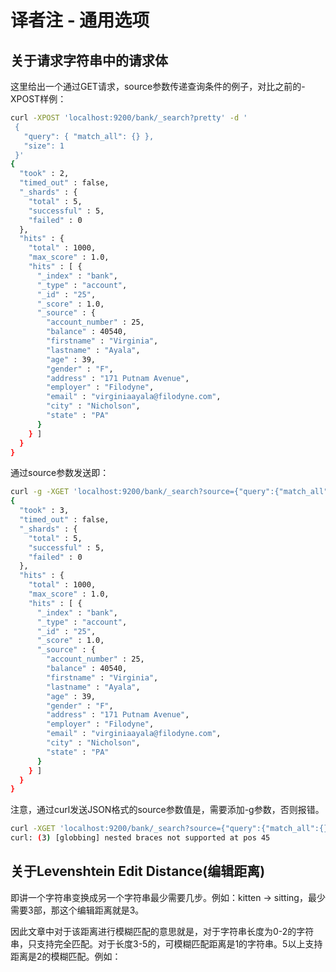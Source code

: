 # 译者注 - 通用选项

## 关于请求字符串中的请求体

这里给出一个通过GET请求，source参数传递查询条件的例子，对比之前的-XPOST样例：

```bash
curl -XPOST 'localhost:9200/bank/_search?pretty' -d '
 {
   "query": { "match_all": {} },
   "size": 1
 }'
{
  "took" : 2,
  "timed_out" : false,
  "_shards" : {
    "total" : 5,
    "successful" : 5,
    "failed" : 0
  },
  "hits" : {
    "total" : 1000,
    "max_score" : 1.0,
    "hits" : [ {
      "_index" : "bank",
      "_type" : "account",
      "_id" : "25",
      "_score" : 1.0,
      "_source" : {
        "account_number" : 25,
        "balance" : 40540,
        "firstname" : "Virginia",
        "lastname" : "Ayala",
        "age" : 39,
        "gender" : "F",
        "address" : "171 Putnam Avenue",
        "employer" : "Filodyne",
        "email" : "virginiaayala@filodyne.com",
        "city" : "Nicholson",
        "state" : "PA"
      }
    } ]
  }
}

```

通过source参数发送即：

```bash
curl -g -XGET 'localhost:9200/bank/_search?source={"query":{"match_all":{}},"size":1}&pretty'
{
  "took" : 3,
  "timed_out" : false,
  "_shards" : {
    "total" : 5,
    "successful" : 5,
    "failed" : 0
  },
  "hits" : {
    "total" : 1000,
    "max_score" : 1.0,
    "hits" : [ {
      "_index" : "bank",
      "_type" : "account",
      "_id" : "25",
      "_score" : 1.0,
      "_source" : {
        "account_number" : 25,
        "balance" : 40540,
        "firstname" : "Virginia",
        "lastname" : "Ayala",
        "age" : 39,
        "gender" : "F",
        "address" : "171 Putnam Avenue",
        "employer" : "Filodyne",
        "email" : "virginiaayala@filodyne.com",
        "city" : "Nicholson",
        "state" : "PA"
      }
    } ]
  }
}
```

注意，通过curl发送JSON格式的source参数值是，需要添加-g参数，否则报错。

```bash
curl -XGET 'localhost:9200/bank/_search?source={"query":{"match_all":{}},"size":1}&pretty'
curl: (3) [globbing] nested braces not supported at pos 45
```

## 关于Levenshtein Edit Distance(编辑距离) 

即讲一个字符串变换成另一个字符串最少需要几步。例如：kitten -> sitting，最少需要3部，那这个编辑距离就是3。

因此文章中对于该距离进行模糊匹配的意思就是，对于字符串长度为0-2的字符串，只支持完全匹配。对于长度3-5的，可模糊匹配距离是1的字符串。5以上支持距离是2的模糊匹配。例如：



